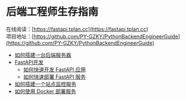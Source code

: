 # 后端工程师生存指南

在线阅读：[https://fastapi.tplan.cc](https://fastapi.tplan.cc)   
项目地址：[https://github.com/PY-GZKY/PythonBackendEngineerGuide](https://github.com/PY-GZKY/PythonBackendEngineerGuide)

* [如何搭建一台后端服务器](how-to-configure-server.md)
* [FastAPI开发](how-to-quickly-develop-fastapi-application.md)
    * [如何快速开发 FastAPI 应用](how-to-quickly-develop-fastapi-application.md)
    * [如何快速部署 FastAPI 服务](how-to-deploy-fastapi-services.md)
* [如何搭建一个站点监控服务](how-to-build-site-monitoring-service.md)
* [如何使用 Docker 部署服务](how-to-deploy-using-docker.md)
